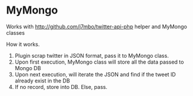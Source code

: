 # MyMongo
Works with http://github.com/j7mbo/twitter-api-php
helper and MyMongo classes

How it works.
1) Plugin scrap twitter in JSON format, pass it to MyMongo class.
2) Upon first execution, MyMongo class will store all the data passed to Mongo DB
3) Upon next execution, will iterate the JSON and find if the tweet ID already exist in the DB
4) If no record, store into DB. Else, pass.

